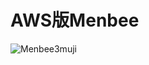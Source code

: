 # AWS版Menbee

![Menbee3muji](https://github.com/user-attachments/assets/a7bb90bf-6ed6-41f8-b133-66eddf2a51e6)
 
